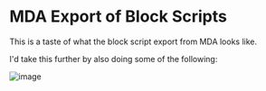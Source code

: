 # MDA Export of Block Scripts

This is a taste of what the block script export from MDA looks like.

I'd take this further by also doing some of the following:

![image](https://github.com/user-attachments/assets/df55f726-da1f-4234-aeeb-2ce8a27ecd42)
